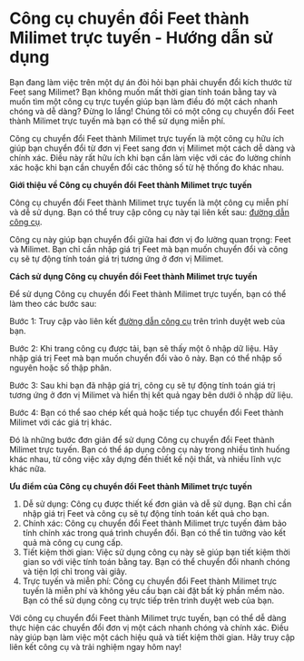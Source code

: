Công cụ chuyển đổi Feet thành Milimet trực tuyến - Hướng dẫn sử dụng
====================================================================

Bạn đang làm việc trên một dự án đòi hỏi bạn phải chuyển đổi kích thước từ Feet sang Milimet? Bạn không muốn mất thời gian tính toán bằng tay và muốn tìm một công cụ trực tuyến giúp bạn làm điều đó một cách nhanh chóng và dễ dàng? Đừng lo lắng! Chúng tôi có một công cụ chuyển đổi Feet thành Milimet trực tuyến mà bạn có thể sử dụng miễn phí.

Công cụ chuyển đổi Feet thành Milimet trực tuyến là một công cụ hữu ích giúp bạn chuyển đổi từ đơn vị Feet sang đơn vị Milimet một cách dễ dàng và chính xác. Điều này rất hữu ích khi bạn cần làm việc với các đo lường chính xác hoặc khi bạn cần chuyển đổi các thông số từ hệ thống đo khác nhau.

**Giới thiệu về Công cụ chuyển đổi Feet thành Milimet trực tuyến**

Công cụ chuyển đổi Feet thành Milimet trực tuyến là một công cụ miễn phí và dễ sử dụng. Bạn có thể truy cập công cụ này tại liên kết sau: [đường dẫn công cụ](https://www.onlinecalculatorsfree.com/vi/convert/feet-to-mm.html).

Công cụ này giúp bạn chuyển đổi giữa hai đơn vị đo lường quan trọng: Feet và Milimet. Bạn chỉ cần nhập giá trị Feet mà bạn muốn chuyển đổi và công cụ sẽ tự động tính toán giá trị tương ứng ở đơn vị Milimet.

**Cách sử dụng Công cụ chuyển đổi Feet thành Milimet trực tuyến**

Để sử dụng Công cụ chuyển đổi Feet thành Milimet trực tuyến, bạn có thể làm theo các bước sau:

Bước 1: Truy cập vào liên kết [đường dẫn công cụ](https://www.onlinecalculatorsfree.com/vi/convert/feet-to-mm.html) trên trình duyệt web của bạn.

Bước 2: Khi trang công cụ được tải, bạn sẽ thấy một ô nhập dữ liệu. Hãy nhập giá trị Feet mà bạn muốn chuyển đổi vào ô này. Bạn có thể nhập số nguyên hoặc số thập phân.

Bước 3: Sau khi bạn đã nhập giá trị, công cụ sẽ tự động tính toán giá trị tương ứng ở đơn vị Milimet và hiển thị kết quả ngay bên dưới ô nhập dữ liệu.

Bước 4: Bạn có thể sao chép kết quả hoặc tiếp tục chuyển đổi Feet thành Milimet với các giá trị khác.

Đó là những bước đơn giản để sử dụng Công cụ chuyển đổi Feet thành Milimet trực tuyến. Bạn có thể áp dụng công cụ này trong nhiều tình huống khác nhau, từ công việc xây dựng đến thiết kế nội thất, và nhiều lĩnh vực khác nữa.

**Ưu điểm của Công cụ chuyển đổi Feet thành Milimet trực tuyến**

1. Dễ sử dụng: Công cụ được thiết kế đơn giản và dễ sử dụng. Bạn chỉ cần nhập giá trị Feet và công cụ sẽ tự động tính toán kết quả cho bạn.
2. Chính xác: Công cụ chuyển đổi Feet thành Milimet trực tuyến đảm bảo tính chính xác trong quá trình chuyển đổi. Bạn có thể tin tưởng vào kết quả mà công cụ cung cấp.
3. Tiết kiệm thời gian: Việc sử dụng công cụ này sẽ giúp bạn tiết kiệm thời gian so với việc tính toán bằng tay. Bạn có thể chuyển đổi nhanh chóng và tiện lợi chỉ trong vài giây.
4. Trực tuyến và miễn phí: Công cụ chuyển đổi Feet thành Milimet trực tuyến là miễn phí và không yêu cầu bạn cài đặt bất kỳ phần mềm nào. Bạn có thể sử dụng công cụ trực tiếp trên trình duyệt web của bạn.

Với công cụ chuyển đổi Feet thành Milimet trực tuyến, bạn có thể dễ dàng thực hiện các chuyển đổi đơn vị một cách nhanh chóng và chính xác. Điều này giúp bạn làm việc một cách hiệu quả và tiết kiệm thời gian. Hãy truy cập liên kết công cụ và trải nghiệm ngay hôm nay!